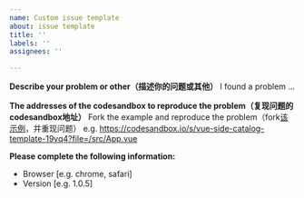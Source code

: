 ```yaml
---
name: Custom issue template
about: issue template
title: ''
labels: ''
assignees: ''

---
```


**Describe your problem or other（描述你的问题或其他）**
I found a problem ...

**The addresses of the codesandbox to reproduce the problem（复现问题的codesandbox地址）**
Fork the example and reproduce the problem（fork[该示例](https://codesandbox.io/s/vue-side-catalog-template-19vq4?file=/src/App.vue)，并重现问题）
e.g. https://codesandbox.io/s/vue-side-catalog-template-19vq4?file=/src/App.vue

**Please complete the following information:**
 - Browser [e.g. chrome, safari]
 - Version [e.g. 1.0.5]
